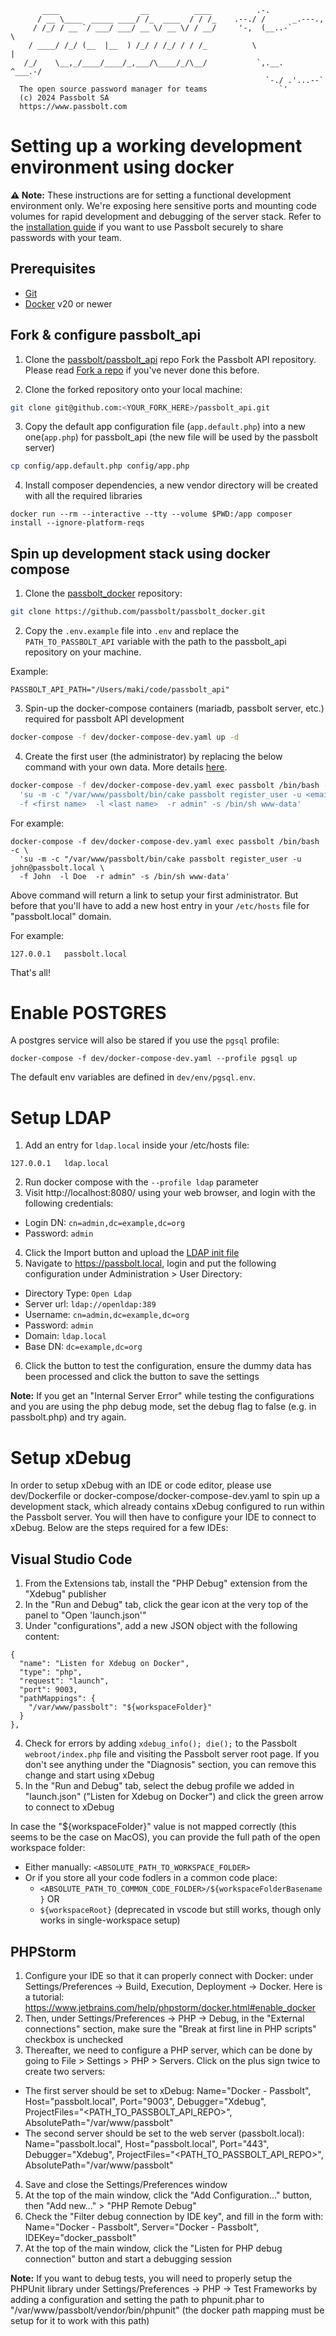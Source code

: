 ```
       ____                  __          ____          .-.
      / __ \____  _____ ____/ /_  ____  / / /_    .--./ /      _.---.,
     / /_/ / __ `/ ___/ ___/ __ \/ __ \/ / __/     '-,  (__..-`       \
    / ____/ /_/ (__  |__  ) /_/ / /_/ / / /_          \                |
   /_/    \__,_/____/____/_,___/\____/_/\__/           `,.__.   ^___.-/
                                                         `-./ .'...--`
  The open source password manager for teams                `'
  (c) 2024 Passbolt SA
  https://www.passbolt.com
```

# Setting up a working development environment using docker

**⚠️  Note:** These instructions are for setting a functional development environment only. We're exposing here sensitive ports and mounting code volumes for rapid development and debugging of the server stack. Refer to the [installation guide](https://help.passbolt.com/hosting/install) if you want to use Passbolt securely to share passwords with your team.

## Prerequisites
  - [Git](https://git-scm.com/)
  - [Docker](https://docs.docker.com/get-docker/) v20 or newer

## Fork & configure passbolt_api

1. Clone the [passbolt/passbolt_api](https://github.com/passbolt/passbolt_api) repo
Fork the Passbolt API repository. Please read [Fork a repo](https://docs.github.com/en/get-started/quickstart/fork-a-repo?tool=webui) if you've never done this before.

2. Clone the forked repository onto your local machine:
```bash
git clone git@github.com:<YOUR_FORK_HERE>/passbolt_api.git
```

3. Copy the default app configuration file (`app.default.php`) into a new one(`app.php`) for passbolt_api (the new file will be used by the passbolt server)
```bash
cp config/app.default.php config/app.php
```

4. Install composer dependencies, a new vendor directory will be created with all the required libraries
```
docker run --rm --interactive --tty --volume $PWD:/app composer install --ignore-platform-reqs
```

## Spin up development stack using docker compose

1. Clone the [passbolt_docker](https://github.com/passbolt/passbolt_docker) repository:
```bash
git clone https://github.com/passbolt/passbolt_docker.git
```

2. Copy the `.env.example` file into `.env` and replace the `PATH_TO_PASSBOLT_API` variable with the path to the passbolt_api repository on your machine.

Example:
```
PASSBOLT_API_PATH="/Users/maki/code/passbolt_api"
```

3. Spin-up the docker-compose containers (mariadb, passbolt server, etc.) required for passbolt API development
```bash
docker-compose -f dev/docker-compose-dev.yaml up -d
```

4. Create the first user (the administrator) by replacing the below command with your own data. More details [here](https://help.passbolt.com/hosting/install/ce/docker).
```bash
docker-compose -f dev/docker-compose-dev.yaml exec passbolt /bin/bash -c \
  'su -m -c "/var/www/passbolt/bin/cake passbolt register_user -u <email> \
  -f <first name>  -l <last name>  -r admin" -s /bin/sh www-data'
```

For example:
```
docker-compose -f dev/docker-compose-dev.yaml exec passbolt /bin/bash -c \
  'su -m -c "/var/www/passbolt/bin/cake passbolt register_user -u john@passbolt.local \
  -f John  -l Doe  -r admin" -s /bin/sh www-data'
```

Above command will return a link to setup your first administrator. But before that you'll have to add a new host entry in your `/etc/hosts` file for "passbolt.local" domain.

For example:
```
127.0.0.1   passbolt.local
```

That's all!

# Enable POSTGRES

A postgres service will also be stared if you use the `pgsql` profile:
```
docker-compose -f dev/docker-compose-dev.yaml --profile pgsql up
```

The default env variables are defined in `dev/env/pgsql.env`.

# Setup LDAP

1. Add an entry for `ldap.local` inside your /etc/hosts file:
```
127.0.0.1   ldap.local
```
2. Run docker compose with the `--profile ldap` parameter
3. Visit http://localhost:8080/ using your web browser, and login with the following credentials:
  - Login DN:  `cn=admin,dc=example,dc=org`
  - Password:  `admin`
4. Click the Import button and upload the [LDAP init file](./ldap/init.ldiff)
5. Navigate to https://passbolt.local, login and put the following configuration under Administration > User Directory:
  - Directory Type:  `Open Ldap`
  - Server url:      `ldap://openldap:389`
  - Username:        `cn=admin,dc=example,dc=org`
  - Password:        `admin`
  - Domain:          `ldap.local`
  - Base DN:         `dc=example,dc=org`
6. Click the button to test the configuration, ensure the dummy data has been processed and click the button to save the settings

**Note:** If you get an "Internal Server Error" while testing the configurations and you are using the php debug mode, set the debug flag to false (e.g. in passbolt.php) and try again.

# Setup xDebug

In order to setup xDebug with an IDE or code editor, please use dev/Dockerfile or docker-compose/docker-compose-dev.yaml to spin up a development stack, which already contains xDebug configured to run within the Passbolt server.
You will then have to configure your IDE to connect to xDebug. Below are the steps required for a few IDEs:

## Visual Studio Code

1. From the Extensions tab, install the "PHP Debug" extension from the "Xdebug" publisher
2. In the "Run and Debug" tab, click the gear icon at the very top of the panel to "Open 'launch.json'"
3. Under "configurations", add a new JSON object with the following content:
```
{
  "name": "Listen for Xdebug on Docker",
  "type": "php",
  "request": "launch",
  "port": 9003,
  "pathMappings": {
    "/var/www/passbolt": "${workspaceFolder}"
  }
},
```
4. Check for errors by adding `xdebug_info(); die();` to the Passbolt `webroot/index.php` file and visiting the Passbolt server root page. If you don't see anything under the "Diagnosis" section, you can remove this change and start using xDebug
5. In the "Run and Debug" tab, select the debug profile we added in "launch.json" ("Listen for Xdebug on Docker") and click the green arrow to connect to xDebug

In case the "${workspaceFolder}" value is not mapped correctly (this seems to be the case on MacOS), you can provide the full path of the open workspace folder:
* Either manually: `<ABSOLUTE_PATH_TO_WORKSPACE_FOLDER>`
* Or if you store all your code fodlers in a common code place:
  - `<ABSOLUTE_PATH_TO_COMMON_CODE_FOLDER>/${workspaceFolderBasename}` OR
  - `${workspaceRoot}` (deprecated in vscode but still works, though only works in single-workspace setup)

## PHPStorm

1. Configure your IDE so that it can properly connect with Docker: under Settings/Preferences -> Build, Execution, Deployment -> Docker. Here is a tutorial: https://www.jetbrains.com/help/phpstorm/docker.html#enable_docker
2. Then, under Settings/Preferences -> PHP -> Debug, in the "External connections" section, make sure the "Break at first line in PHP scripts" checkbox is unchecked
3. Thereafter, we need to configure a PHP server, which can be done by going to File > Settings > PHP > Servers. Click on the plus sign twice to create two servers:
  - The first server should be set to xDebug: Name="Docker - Passbolt", Host="passbolt.local", Port="9003", Debugger="Xdebug", ProjectFiles="<PATH_TO_PASSBOLT_API_REPO>", AbsolutePath="/var/www/passbolt"
  - The second server should be set to the web server (passbolt.local): Name="passbolt.local", Host="passbolt.local", Port="443", Debugger="Xdebug", ProjectFiles="<PATH_TO_PASSBOLT_API_REPO>", AbsolutePath="/var/www/passbolt"
4. Save and close the Settings/Preferences window
5. At the top of the main window, click the "Add Configuration..." button, then "Add new..." > "PHP Remote Debug"
6. Check the "Filter debug connection by IDE key", and fill in the form with: Name="Docker - Passbolt", Server="Docker - Passbolt", IDEKey="docker_passbolt"
7. At the top of the main window, click the "Listen for PHP debug connection" button and start a debugging session

**Note:** If you want to debug tests, you will need to properly setup the PHPUnit library under Settings/Preferences -> PHP -> Test Frameworks by adding a configuration and setting the path to phpunit.phar to "/var/www/passbolt/vendor/bin/phpunit" (the docker path mapping must be setup for it to work with this path)
